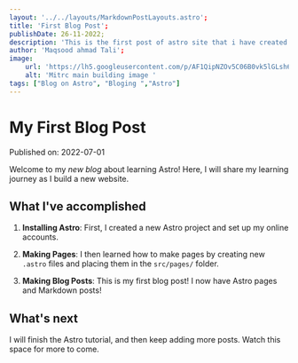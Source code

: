 ```yaml
---
layout: '../../layouts/MarkdownPostLayouts.astro';
title: 'First Blog Post';
publishDate: 26-11-2022;
description: 'This is the first post of astro site that i have created following the blog';
author: 'Maqsood ahmad Tali';
image: 
    url: 'https://lh5.googleusercontent.com/p/AF1QipNZOv5C06B0vk5lGLsh6d7MoS0DFDawCo7287f7=w141-h118-n-k-no-nu'
    alt: 'Mitrc main building image '
tags: ["Blog on Astro", "Bloging ","Astro"]
---
```

# My First Blog Post

Published on: 2022-07-01

Welcome to my _new blog_ about learning Astro! Here, I will share my learning journey as I build a new website.

## What I've accomplished

1. **Installing Astro**: First, I created a new Astro project and set up my online accounts.

2. **Making Pages**: I then learned how to make pages by creating new `.astro` files and placing them in the `src/pages/` folder.

3. **Making Blog Posts**: This is my first blog post! I now have Astro pages and Markdown posts!

## What's next

I will finish the Astro tutorial, and then keep adding more posts. Watch this space for more to come.